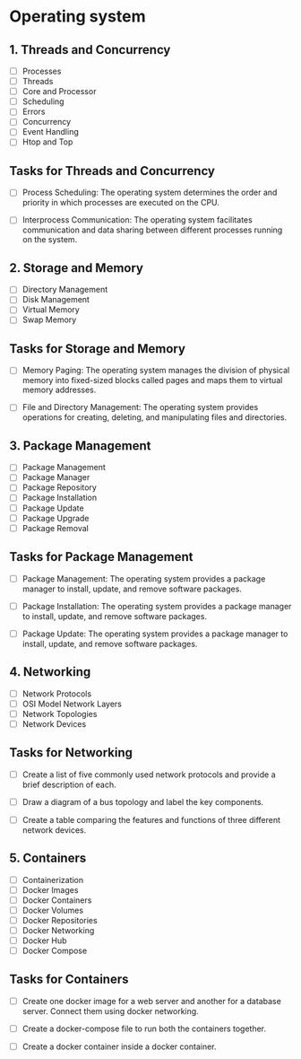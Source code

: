 # Operating system

## 1. Threads and Concurrency

- [ ] Processes
- [ ] Threads
- [ ] Core and Processor
- [ ] Scheduling
- [ ] Errors
- [ ] Concurrency
- [ ] Event Handling
- [ ] Htop and Top

## Tasks for Threads and Concurrency

- [ ] Process Scheduling: The operating system determines the order and priority in which processes are executed on the CPU.

- [ ] Interprocess Communication: The operating system facilitates communication and data sharing between different processes running on the system.


## 2. Storage and Memory

- [ ] Directory Management
- [ ] Disk Management
- [ ] Virtual Memory
- [ ] Swap Memory

## Tasks for Storage and Memory

- [ ] Memory Paging: The operating system manages the division of physical memory into fixed-sized blocks called pages and maps them to virtual memory addresses.

- [ ] File and Directory Management: The operating system provides operations for creating, deleting, and manipulating files and directories.

## 3. Package Management

- [ ] Package Management
- [ ] Package Manager
- [ ] Package Repository
- [ ] Package Installation
- [ ] Package Update
- [ ] Package Upgrade
- [ ] Package Removal

## Tasks for Package Management

- [ ] Package Management: The operating system provides a package manager to install, update, and remove software packages.

- [ ] Package Installation: The operating system provides a package manager to install, update, and remove software packages.

- [ ] Package Update: The operating system provides a package manager to install, update, and remove software packages.

## 4. Networking

- [ ] Network Protocols
- [ ] OSI Model Network Layers
- [ ] Network Topologies
- [ ] Network Devices

## Tasks for Networking

- [ ] Create a list of five commonly used network protocols and provide a brief description of each.
- [ ] Draw a diagram of a bus topology and label the key components.
- [ ] Create a table comparing the features and functions of three different network devices.


## 5. Containers

- [ ] Containerization
- [ ] Docker Images
- [ ] Docker Containers
- [ ] Docker Volumes
- [ ] Docker Repositories
- [ ] Docker Networking
- [ ] Docker Hub
- [ ] Docker Compose

## Tasks for Containers

- [ ] Create one docker image for a web server and another for a database server. Connect them using docker networking.

- [ ] Create a docker-compose file to run both the containers together.

- [ ] Create a docker container inside a docker container.







